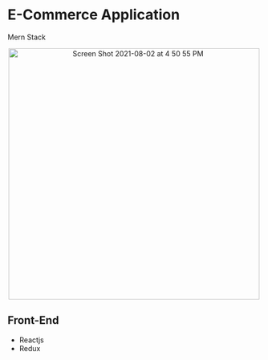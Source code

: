 # E-Commerce Application
Mern Stack

<p align="center">
  <img width="500" alt="Screen Shot 2021-08-02 at 4 50 55 PM" src="https://user-images.githubusercontent.com/67869620/127842585-57791d4d-bca8-43c0-b5dd-9be071497078.png">
</p> 

<h2>Front-End</h2>
<ul>
  <li>Reactjs</li>
  <li>Redux</li>
</ul>
